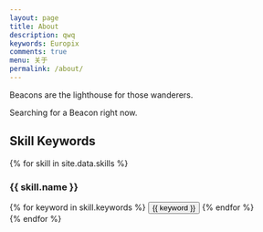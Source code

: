 ```yaml
---
layout: page
title: About
description: qwq
keywords: Europix
comments: true
menu: 关于
permalink: /about/
---
```


Beacons are the lighthouse for those wanderers.


Searching for a Beacon right now.


## Skill Keywords

{% for skill in site.data.skills %}
### {{ skill.name }}
<div class="btn-inline">
{% for keyword in skill.keywords %}
<button class="btn btn-outline" type="button">{{ keyword }}</button>
{% endfor %}
</div>
{% endfor %}
